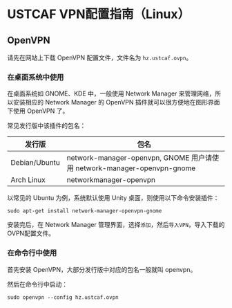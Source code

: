 # USTCAF VPN配置指南（Linux）

## OpenVPN

请先在网站上下载 OpenVPN 配置文件，文件名为 `hz.ustcaf.ovpn`。

### 在桌面系统中使用

在桌面系统如 GNOME、KDE 中，一般使用 Network Manager 来管理网络，所以安装相应的 Network Manager 的 OpenVPN
插件就可以很方便地在图形界面下使用 OpenVPN 了。

常见发行版中该插件的包名：

| 发行版 | 包名    |   
| ------ | ------- |
| Debian/Ubuntu | network-manager-openvpn, GNOME 用户请使用 network-manager-openvpn-gnome |
| Arch Linux | networkmanager-openvpn |

以常见的 Ubuntu 为例，系统默认使用 Unity 桌面，则使用以下命令安装插件：

```
sudo apt-get install network-manager-openvpn-gnome
```

安装完后，在 Network Manager 管理界面，选择`添加`，然后`导入VPN`，导入下载的OVPN配置文件。

### 在命令行中使用

首先安装 OpenVPN，大部分发行版中对应的包名一般就叫 openvpn。

然后在命令行中启动：

```
sudo openvpn --config hz.ustcaf.ovpn
```
